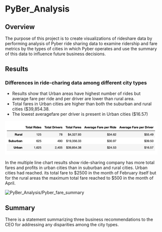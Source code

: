 # PyBer_Analysis

## Overview 
The purpose of this project is to create visualizations of rideshare data by performing analysis of Pyber ride sharing data to examine ridership and fare metrics by the types of cities in which Pyber operates and use the summary of this data to influence future business decisions.

## Results
### Differences in ride-charing data among different city types

- Results show that Urban areas have highest number of rides but average fare per ride and per driver are lower than rural area. 
- Total fares in Urban cities are higher than both the suburban and rural cities ($39,854.38.
- The lowest averagefare per driver is present in Urban cities ($16.57)

![Resources/summary_by_cities](/Resources/summary_by_cities.png)

In the multiple line chart results show ride-sharing company has more total fares and profits in urban cities than in suburban and rural cities. Urban cities had reached. its total fare to $2500 in the month of February itself but for the rural areas the maximum total fare reached to $500 in the month of April.

![PyBer_Analysis/Pyber_fare_summary](/PyBer_Analysis/Pyber_fare_summary.png)

## Summary
There is a statement summarizing three business recommendations to the CEO for addressing any disparities among the city types.


